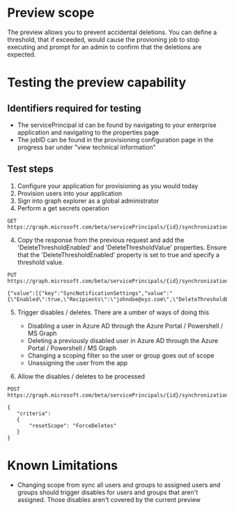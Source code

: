 # Preview scope
The preview allows you to prevent accidental deletions. You can define a threshold, that if exceeded, would cause the provioning job to stop executing and prompt for an admin to confirm that the deletions are expected. 

# Testing the preview capability
## Identifiers required for testing
* The servicePrincipal id can be found by navigating to your enterprise application and navigating to the properties page
* The jobID can be found in the provisioning configuration page in the progress bar under "view technical information" 

## Test steps
1) Configure your application for provisioning as you would today
2) Provision users into your application
2) Sign into graph explorer as a global administrator
3) Perform a get secrets operation

```HTTP
GET https://graph.microsoft.com/beta/servicePrincipals/{id}/synchronization/secrets

```


4) Copy the response from the previous request and add the 'DeleteThresholdEnabled' and 'DeleteThresholdValue' properties. Ensure that the 'DeleteThresholdEnabled' property is set to true and specify a threshold value. 

```HTTP
PUT https://graph.microsoft.com/beta/servicePrincipals/{id}/synchronization/secrets

{"value":[{"key":"SyncNotificationSettings","value":"{\"Enabled\":true,\"Recipients\":\"johndoe@xyz.com\",\"DeleteThresholdEnabled\":true,\"DeleteThresholdValue\":50}"}]}

```

5) Trigger disables / deletes. There are a umber of ways of doing this
    * Disabling a user in Azure AD through the Azure Portal / Powershell / MS Graph
    * Deleting a previously disabled user in Azure AD through the Azure Portal / Powershell / MS Graph
    * Changing a scoping filter so the user or group goes out of scope
    * Unassigning the user from the app

6) Allow the disables / deletes to be processed
```HTTP
POST https://graph.microsoft.com/beta/servicePrincipals/{id}/synchronization/jobs/{jobId}/restart

{
   "criteria": 
   {
       "resetScope": "ForceDeletes"
   }
}
```

# Known Limitations
* Changing scope from sync all users and groups to assigned users and groups should trigger disables for users and groups that aren't assigned. Those disables aren't covered by the current preview
